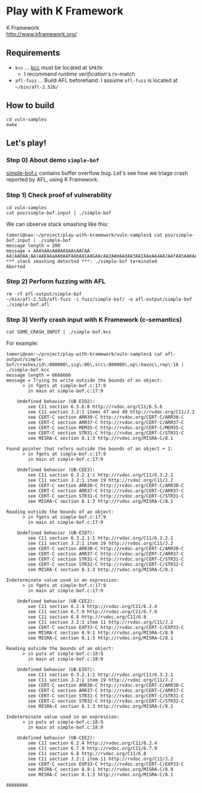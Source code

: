 Play with K Framework
====

K Framework  
http://www.kframework.org/


Requirements
----
* `kcc` ... [kcc](https://runtimeverification.com/match/download/) must be located at `$PATH`
    * I recommend *runtime verification*'s rv-match 
* `afl-fuzz` ... Build AFL beforehand. I assume `afl-fuzz` is located at `~/bin/afl-2.52b/`


How to build
----
```shell
cd vuln-samples
make
```


Let's play!
----
### Step 0) About demo `simple-bof`
[simple-bof.c](simple-bof.c) contains buffer overflow bug. Let's see how we triage crash reported by AFL, using K Framework.

### Step 1) Check proof of vulnerability
```shell
cd vuln-samples
cat pov/simple-bof.input | ./simple-bof
```

We can observe stack smashing like this:

```
tomori@nao:~/project/play-with-kramework/vuln-samples$ cat pov/simple-bof.input | ./simple-bof
message length = 200
message = AAA%AAsAABAA$AAnAACAA-AA(AADAA;AA)AAEAAaAA0AAFAAbAA1AAGAAcAA2AAHAAdAA3AAIAAeAA4AAJAAfAA5AAKAAgAA6AALAAhAA7AAMAAiAA8AANAAjAA9AAOAAkAAPAAlAAQAAmAARAAoAASAApAATAAqAAUAArAAVAAtAAWAAuAAXAAvAAYAAwAAZAAxAAy
*** stack smashing detected ***: ./simple-bof terminated
Aborted
```

### Step 2) Perform fuzzing with AFL
```shell
rm -rf afl-output/simple-bof
~/bin/afl-2.52b/afl-fuzz -i fuzz/simple-bof/ -o afl-output/simple-bof ./simple-bof.afl
```

### Step 3) Verify crash input with K Framework (c-semantics)
```shell
cat SOME_CRASH_INPUT | ./simple-bof.kcc
```

For example:

```
tomori@nao:~/project/play-with-kramework/vuln-samples$ cat afl-output/simple-bof/crashes/id\:000000\,sig\:06\,src\:000000\,op\:havoc\,rep\:16 | ./simple-bof.kcc
message length = 6666666
message = Trying to write outside the bounds of an object:
      > in fgets at simple-bof.c:17:9
        in main at simple-bof.c:17:9

    Undefined behavior (UB-EIO2):
        see C11 section 6.5.6:8 http://rvdoc.org/C11/6.5.6
        see C11 section J.2:1 items 47 and 49 http://rvdoc.org/C11/J.2
        see CERT-C section ARR30-C http://rvdoc.org/CERT-C/ARR30-C
        see CERT-C section ARR37-C http://rvdoc.org/CERT-C/ARR37-C
        see CERT-C section MEM35-C http://rvdoc.org/CERT-C/MEM35-C
        see CERT-C section STR31-C http://rvdoc.org/CERT-C/STR31-C
        see MISRA-C section 8.1:3 http://rvdoc.org/MISRA-C/8.1

Found pointer that refers outside the bounds of an object + 1:
      > in fgets at simple-bof.c:17:9
        in main at simple-bof.c:17:9

    Undefined behavior (UB-CEE3):
        see C11 section 6.3.2.1:1 http://rvdoc.org/C11/6.3.2.1
        see C11 section J.2:1 item 19 http://rvdoc.org/C11/J.2
        see CERT-C section ARR30-C http://rvdoc.org/CERT-C/ARR30-C
        see CERT-C section ARR37-C http://rvdoc.org/CERT-C/ARR37-C
        see CERT-C section STR31-C http://rvdoc.org/CERT-C/STR31-C
        see MISRA-C section 8.1:3 http://rvdoc.org/MISRA-C/8.1

Reading outside the bounds of an object:
      > in fgets at simple-bof.c:17:9
        in main at simple-bof.c:17:9

    Undefined behavior (UB-EIO7):
        see C11 section 6.3.2.1:1 http://rvdoc.org/C11/6.3.2.1
        see C11 section J.2:1 item 19 http://rvdoc.org/C11/J.2
        see CERT-C section ARR30-C http://rvdoc.org/CERT-C/ARR30-C
        see CERT-C section ARR37-C http://rvdoc.org/CERT-C/ARR37-C
        see CERT-C section STR31-C http://rvdoc.org/CERT-C/STR31-C
        see CERT-C section STR32-C http://rvdoc.org/CERT-C/STR32-C
        see MISRA-C section 8.1:3 http://rvdoc.org/MISRA-C/8.1

Indeterminate value used in an expression:
      > in fgets at simple-bof.c:17:9
        in main at simple-bof.c:17:9

    Undefined behavior (UB-CEE2):
        see C11 section 6.2.4 http://rvdoc.org/C11/6.2.4
        see C11 section 6.7.9 http://rvdoc.org/C11/6.7.9
        see C11 section 6.8 http://rvdoc.org/C11/6.8
        see C11 section J.2:1 item 11 http://rvdoc.org/C11/J.2
        see CERT-C section EXP33-C http://rvdoc.org/CERT-C/EXP33-C
        see MISRA-C section 8.9:1 http://rvdoc.org/MISRA-C/8.9
        see MISRA-C section 8.1:3 http://rvdoc.org/MISRA-C/8.1

Reading outside the bounds of an object:
      > in puts at simple-bof.c:18:9
        in main at simple-bof.c:18:9

    Undefined behavior (UB-EIO7):
        see C11 section 6.3.2.1:1 http://rvdoc.org/C11/6.3.2.1
        see C11 section J.2:1 item 19 http://rvdoc.org/C11/J.2
        see CERT-C section ARR30-C http://rvdoc.org/CERT-C/ARR30-C
        see CERT-C section ARR37-C http://rvdoc.org/CERT-C/ARR37-C
        see CERT-C section STR31-C http://rvdoc.org/CERT-C/STR31-C
        see CERT-C section STR32-C http://rvdoc.org/CERT-C/STR32-C
        see MISRA-C section 8.1:3 http://rvdoc.org/MISRA-C/8.1

Indeterminate value used in an expression:
      > in puts at simple-bof.c:18:9
        in main at simple-bof.c:18:9

    Undefined behavior (UB-CEE2):
        see C11 section 6.2.4 http://rvdoc.org/C11/6.2.4
        see C11 section 6.7.9 http://rvdoc.org/C11/6.7.9
        see C11 section 6.8 http://rvdoc.org/C11/6.8
        see C11 section J.2:1 item 11 http://rvdoc.org/C11/J.2
        see CERT-C section EXP33-C http://rvdoc.org/CERT-C/EXP33-C
        see MISRA-C section 8.9:1 http://rvdoc.org/MISRA-C/8.9
        see MISRA-C section 8.1:3 http://rvdoc.org/MISRA-C/8.1

66666666
```